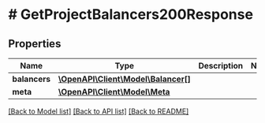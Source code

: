 # # GetProjectBalancers200Response

## Properties

Name | Type | Description | Notes
------------ | ------------- | ------------- | -------------
**balancers** | [**\OpenAPI\Client\Model\Balancer[]**](Balancer.md) |  |
**meta** | [**\OpenAPI\Client\Model\Meta**](Meta.md) |  |

[[Back to Model list]](../../README.md#models) [[Back to API list]](../../README.md#endpoints) [[Back to README]](../../README.md)
